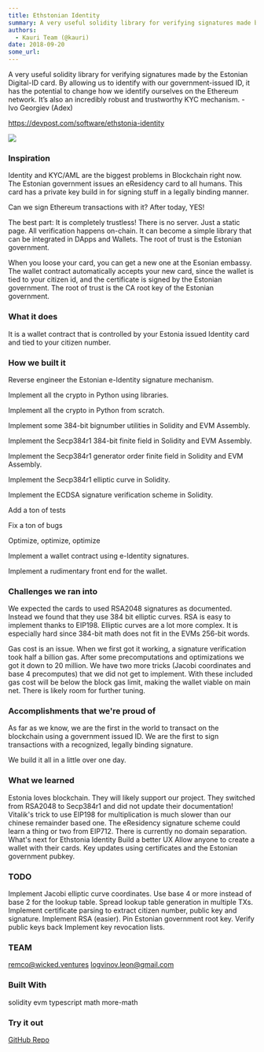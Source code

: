 ```yaml
---
title: Ethstonian Identity
summary: A very useful solidity library for verifying signatures made by the Estonian Digital-ID card. By allowing us to identify with our government-issued ID, it has the potential to change how we identify ourselves on the Ethereum network. It’s also an incredibly robust and trustworthy KYC mechanism. - Ivo Georgiev (Adex) https //devpost.com/software/ethstonia-identity Inspiration Identity and KYC/AML are the biggest problems in Blockchain right now. The Estonian government issues an eResidency card t
authors:
  - Kauri Team (@kauri)
date: 2018-09-20
some_url: 
---
```


A very useful solidity library for verifying signatures made by the Estonian Digital-ID card. By allowing us to identify with our government-issued ID, it has the potential to change how we identify ourselves on the Ethereum network. It’s also an incredibly robust and trustworthy KYC mechanism. - Ivo Georgiev (Adex)

https://devpost.com/software/ethstonia-identity

![](https://api.beta.kauri.io:443/ipfs/QmNkNMFCdW4h1D1G9dtCRbbUXC4Qwx167Xbv1wbL2HbNsh)

### Inspiration
Identity and KYC/AML are the biggest problems in Blockchain right now. The Estonian government issues an eResidency card to all humans. This card has a private key build in for signing stuff in a legally binding manner.

Can we sign Ethereum transactions with it? After today, YES!

The best part: It is completely trustless! There is no server. Just a static page. All verification happens on-chain. It can become a simple library that can be integrated in DApps and Wallets. The root of trust is the Estonian government.

When you loose your card, you can get a new one at the Esonian embassy. The wallet contract automatically accepts your new card, since the wallet is tied to your citizen id, and the certificate is signed by the Estonian government. The root of trust is the CA root key of the Estonian government.

### What it does
It is a wallet contract that is controlled by your Estonia issued Identity card and tied to your citizen number.

### How we built it
Reverse engineer the Estonian e-Identity signature mechanism.

Implement all the crypto in Python using libraries.

Implement all the crypto in Python from scratch.

Implement some 384-bit bignumber utilities in Solidity and EVM Assembly.

Implement the Secp384r1 384-bit finite field in Solidity and EVM Assembly.

Implement the Secp384r1 generator order finite field in Solidity and EVM Assembly.

Implement the Secp384r1 elliptic curve in Solidity.

Implement the ECDSA signature verification scheme in Solidity.

Add a ton of tests

Fix a ton of bugs

Optimize, optimize, optimize

Implement a wallet contract using e-Identity signatures.

Implement a rudimentary front end for the wallet.

### Challenges we ran into
We expected the cards to used RSA2048 signatures as documented. Instead we found that they use 384 bit elliptic curves. RSA is easy to implement thanks to EIP198. Elliptic curves are a lot more complex. It is especially hard since 384-bit math does not fit in the EVMs 256-bit words.

Gas cost is an issue. When we first got it working, a signature verification took half a billion gas. After some precomputations and optimizations we got it down to 20 million. We have two more tricks (Jacobi coordinates and base 4 precomputes) that we did not get to implement. With these included gas cost will be below the block gas limit, making the wallet viable on main net. There is likely room for further tuning.

### Accomplishments that we're proud of
As far as we know, we are the first in the world to transact on the blockchain using a government issued ID. We are the first to sign transactions with a recognized, legally binding signature.

We build it all in a little over one day.

### What we learned
Estonia loves blockchain. They will likely support our project.
They switched from RSA2048 to Secp384r1 and did not update their documentation!
Vitalik's trick to use EIP198 for multiplication is much slower than our chinese remainder based one.
The eResidency signature scheme could learn a thing or two from EIP712. There is currently no domain separation.
What's next for Ethstonia Identity
Build a better UX
Allow anyone to create a wallet with their cards.
Key updates using certificates and the Estonian government pubkey.

### TODO
Implement Jacobi elliptic curve coordinates.
Use base 4 or more instead of base 2 for the lookup table.
Spread lookup table generation in multiple TXs.
Implement certificate parsing to extract citizen number, public key and signature.
Implement RSA (easier).
Pin Estonian government root key.
Verify public keys back
Implement key revocation lists.

### TEAM
remco@wicked.ventures
logvinov.leon@gmail.com

### Built With
solidity
evm
typescript
math
more-math

### Try it out
[GitHub Repo](https://github.com/LogvinovLeon/estid-sig)